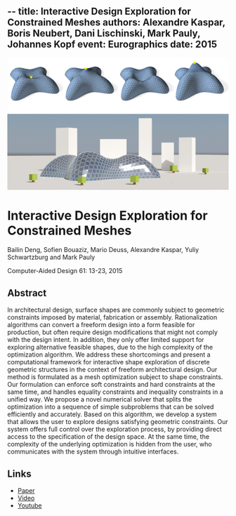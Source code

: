 --
title: Interactive Design Exploration for Constrained Meshes
authors: Alexandre Kaspar, Boris Neubert, Dani Lischinski, Mark Pauly, Johannes Kopf
event: Eurographics
date: 2015
---

![](highlight.png)

# Interactive Design Exploration for Constrained Meshes
Bailin Deng, Sofien Bouaziz, Mario Deuss, Alexandre Kaspar, Yuliy Schwartzburg and Mark Pauly

Computer-Aided Design 61: 13-23, 2015

## Abstract

In architectural design, surface shapes are commonly subject to geometric constraints imposed by material, fabrication or assembly. Rationalization algorithms can convert a freeform design into a form feasible for production, but often require design modifications that might not comply with the design intent. In addition, they only offer limited support for exploring alternative feasible shapes, due to the high complexity of the optimization algorithm.
We address these shortcomings and present a computational framework for interactive shape exploration of discrete geometric structures in the context of freeform architectural design. Our method is formulated as a mesh optimization subject to shape constraints. Our formulation can enforce soft constraints and hard constraints at the same time, and handles equality constraints and inequality constraints in a unified way. We propose a novel numerical solver that splits the optimization into a sequence of simple subproblems that can be solved efficiently and accurately.
Based on this algorithm, we develop a system that allows the user to explore designs satisfying geometric constraints. Our system offers full control over the exploration process, by providing direct access to the specification of the design space. At the same time, the complexity of the underlying optimization is hidden from the user, who communicates with the system through intuitive interfaces.

## Links
* [Paper](paper.pdf)
* [Video](video.mpg)
* [Youtube](https://www.youtube.com/watch?v=gh-OAmWPaps)


